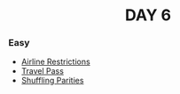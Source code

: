 <h1 align="center"> 
DAY 6
</h1>

### Easy

- [Airline Restrictions](https://github.com/asthakri50/100_DAYS_OF_CODE/blob/main/Day6/1.java)
- [Travel Pass](https://github.com/asthakri50/100_DAYS_OF_CODE/blob/main/Day6/2.java)
- [Shuffling Parities](https://github.com/asthakri50/100_DAYS_OF_CODE/blob/main/Day6/3.java)
